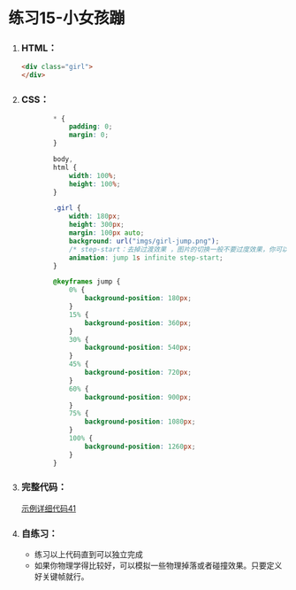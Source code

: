 # 练习15-小女孩蹦

1. ### HTML：

   ```html
   <div class="girl">
   </div>
   ```
   
   
   
2. ### CSS：

   ```css
           * {
               padding: 0;
               margin: 0;
           }
   
           body,
           html {
               width: 100%;
               height: 100%;
           }
   
           .girl {
               width: 180px;
               height: 300px;
               margin: 100px auto;
               background: url("imgs/girl-jump.png");
               /* step-start：去掉过渡效果 ，图片的切换一般不要过度效果，你可以试试去掉之后的效果。*/
               animation: jump 1s infinite step-start;
           }
   
           @keyframes jump {
               0% {
                   background-position: 180px;
               }
               15% {
                   background-position: 360px;
               }
               30% {
                   background-position: 540px;
               }
               45% {
                   background-position: 720px;
               }
               60% {
                   background-position: 900px;
               }
               75% {
                   background-position: 1080px;
               }
               100% {
                   background-position: 1260px;
               }
           }
   ```
   
   
   
3. ### 完整代码：

   [示例详细代码41](代码相关/demo41-keyframes-girl-jump.html)

4. ### 自练习：

   - 练习以上代码直到可以独立完成
   - 如果你物理学得比较好，可以模拟一些物理掉落或者碰撞效果。只要定义好关键帧就行。